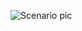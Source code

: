 ![Scenario pic](https://github.com/yousefii/EVE-NG-Sceanrios/assets/94950365/714e4e77-b9c4-4996-a9a0-08f806624bd3)
